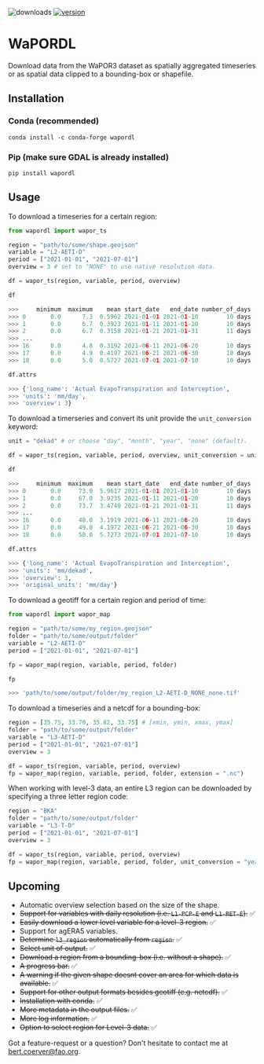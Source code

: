 ![downloads](https://img.shields.io/pypi/dw/wapordl) [![version](https://img.shields.io/pypi/v/wapordl)](https://anaconda.org/conda-forge/wapordl)

# WaPORDL

Download data from the WaPOR3 dataset as spatially aggregated timeseries or as spatial data clipped to a bounding-box or shapefile.

## Installation

### Conda (recommended)
`conda install -c conda-forge wapordl`

### Pip (make sure GDAL is already installed)
`pip install wapordl`

## Usage

To download a timeseries for a certain region:

```python
from wapordl import wapor_ts

region = "path/to/some/shape.geojson"
variable = "L2-AETI-D"
period = ["2021-01-01", "2021-07-01"]
overview = 3 # set to "NONE" to use native resolution data.

df = wapor_ts(region, variable, period, overview)

df

>>>     minimum  maximum    mean start_date   end_date number_of_days
>>> 0       0.0      7.3  0.5962 2021-01-01 2021-01-10        10 days
>>> 1       0.0      6.7  0.3923 2021-01-11 2021-01-20        10 days
>>> 2       0.0      6.7  0.3158 2021-01-21 2021-01-31        11 days
>>> ...
>>> 16      0.0      4.8  0.3192 2021-06-11 2021-06-20        10 days
>>> 17      0.0      4.9  0.4197 2021-06-21 2021-06-30        10 days
>>> 18      0.0      5.0  0.5727 2021-07-01 2021-07-10        10 days

df.attrs

>>> {'long_name': 'Actual EvapoTranspiration and Interception',
>>> 'units': 'mm/day',
>>> 'overview': 3}
```

To download a timerseries and convert its unit provide the `unit_conversion` keyword:

```python
unit = "dekad" # or choose "day", "month", "year", "none" (default).

df = wapor_ts(region, variable, period, overview, unit_conversion = unit)

df

>>>     minimum  maximum    mean start_date   end_date number_of_days
>>> 0       0.0     73.0  5.9617 2021-01-01 2021-01-10        10 days
>>> 1       0.0     67.0  3.9235 2021-01-11 2021-01-20        10 days
>>> 2       0.0     73.7  3.4740 2021-01-21 2021-01-31        11 days
>>> ...
>>> 16      0.0     48.0  3.1919 2021-06-11 2021-06-20        10 days
>>> 17      0.0     49.0  4.1972 2021-06-21 2021-06-30        10 days
>>> 18      0.0     50.0  5.7273 2021-07-01 2021-07-10        10 days

df.attrs

>>> {'long_name': 'Actual EvapoTranspiration and Interception',
>>> 'units': 'mm/dekad',
>>> 'overview': 3,
>>> 'original_units': 'mm/day'}
```

To download a geotiff for a certain region and period of time:

```python
from wapordl import wapor_map

region = "path/to/some/my_region.geojson"
folder = "path/to/some/output/folder"
variable = "L2-AETI-D"
period = ["2021-01-01", "2021-07-01"]

fp = wapor_map(region, variable, period, folder)

fp

>>> 'path/to/some/output/folder/my_region_L2-AETI-D_NONE_none.tif'
```

To download a timeseries and a netcdf for a bounding-box:

```python
region = [35.75, 33.70, 35.82, 33.75] # [xmin, ymin, xmax, ymax]
folder = "path/to/some/output/folder"
variable = "L3-AETI-D"
period = ["2021-01-01", "2021-07-01"]
overview = 3

df = wapor_ts(region, variable, period, overview)
fp = wapor_map(region, variable, period, folder, extension = ".nc")
```

When working with level-3 data, an entire L3 region can be downloaded by specifying a three letter region code:
    
```python
region = "BKA"
folder = "path/to/some/output/folder"
variable = "L3-T-D"
period = ["2021-01-01", "2021-07-01"]
overview = 3

df = wapor_ts(region, variable, period, overview)
fp = wapor_map(region, variable, period, folder, unit_conversion = "year")
```

## Upcoming

- Automatic overview selection based on the size of the shape.
- ~~Support for variables with daily resolution (i.e. `L1-PCP-E` and `L1-RET-E`).~~ ✅
- ~~Easily download a lower level variable for a level-3 region.~~ ✅
- Support for agERA5 variables.
- ~~Determine `l3_region` automatically from `region`.~~ ✅
- ~~Select unit of output.~~ ✅
- ~~Download a region from a bounding-box (i.e. without a shape).~~ ✅
- ~~A progress bar.~~ ✅
- ~~A warning if the given shape doesnt cover an area for which data is available.~~ ✅
- ~~Support for other output formats besides geotiff (e.g. netcdf).~~ ✅
- ~~Installation with conda.~~ ✅
- ~~More metadata in the output files.~~ ✅
- ~~More log information.~~ ✅
- ~~Option to select region for Level-3 data.~~ ✅

Got a feature-request or a question? Don't hesitate to contact me at bert.coerver@fao.org.